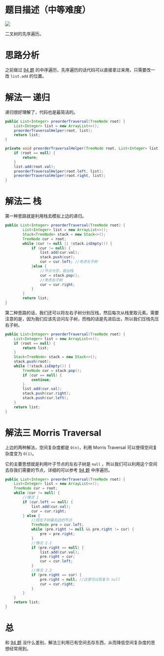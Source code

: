 # 题目描述（中等难度）

![](https://windliang.oss-cn-beijing.aliyuncs.com/144.jpg)

二叉树的先序遍历。

# 思路分析

之前做过 [94 题](https://leetcode.wang/leetCode-94-Binary-Tree-Inorder-Traversal.html) 的中序遍历，先序遍历的话代码可以直接拿过来用，只需要改一改 `list.add` 的位置。

# 解法一 递归

递归很好理解了，代码也是最简洁的。

```java
public List<Integer> preorderTraversal(TreeNode root) {
    List<Integer> list = new ArrayList<>();
    preorderTraversalHelper(root, list);
    return list;
}

private void preorderTraversalHelper(TreeNode root, List<Integer> list) {
    if (root == null) {
        return;
    }
    list.add(root.val);
    preorderTraversalHelper(root.left, list);
    preorderTraversalHelper(root.right, list);
}
```

# 解法二 栈

第一种思路就是利用栈去模拟上边的递归。

```java
public List<Integer> preorderTraversal(TreeNode root) {
	    List<Integer> list = new ArrayList<>();
	    Stack<TreeNode> stack = new Stack<>();
	    TreeNode cur = root;
	    while (cur != null || !stack.isEmpty()) {
	        if (cur != null) {
		        list.add(cur.val);
	            stack.push(cur);
	            cur = cur.left; //考虑左子树
	        }else {
		        //节点为空，就出栈
		        cur = stack.pop();
		        //考虑右子树
		        cur = cur.right;
	        }
	    }
	    return list;
}
```

第二种思路的话，我们还可以将左右子树分别压栈，然后每次从栈里取元素。需要注意的是，因为我们应该先访问左子树，而栈的话是先进后出，所以我们压栈先压右子树。

```java
public List<Integer> preorderTraversal(TreeNode root) {
    List<Integer> list = new ArrayList<>();
    if (root == null) {
        return list;
    }
    Stack<TreeNode> stack = new Stack<>();
    stack.push(root);
    while (!stack.isEmpty()) {
        TreeNode cur = stack.pop();
        if (cur == null) {
            continue;
        }
        list.add(cur.val);
        stack.push(cur.right);
        stack.push(cur.left);
    }
    return list;
}
```

# 解法三 Morris Traversal

上边的两种解法，空间复杂度都是 `O(n)`，利用 Morris Traversal 可以使得空间复杂度变为  `O(1)`。

它的主要思想就是利用叶子节点的左右子树是 `null` ，所以我们可以利用这个空间去存我们需要的节点，详细的可以参考 [94 题](https://leetcode.wang/leetCode-94-Binary-Tree-Inorder-Traversal.html) 中序遍历。

```java
public List<Integer> preorderTraversal(TreeNode root) {
    List<Integer> list = new ArrayList<>();
    TreeNode cur = root;
    while (cur != null) {
        //情况 1
        if (cur.left == null) {
            list.add(cur.val);
            cur = cur.right;
        } else {
            //找左子树最右边的节点
            TreeNode pre = cur.left;
            while (pre.right != null && pre.right != cur) {
                pre = pre.right;
            }
            //情况 2.1
            if (pre.right == null) {
                list.add(cur.val);
                pre.right = cur;
                cur = cur.left;
            }
            //情况 2.2
            if (pre.right == cur) {
                pre.right = null; //这里可以恢复为 null
                cur = cur.right;
            }
        }
    }
    return list;
}
```

# 总

和 [94 题](https://leetcode.wang/leetCode-94-Binary-Tree-Inorder-Traversal.html) 没什么差别，解法三利用已有空间去存东西，从而降低空间复杂度的思想经常用到。